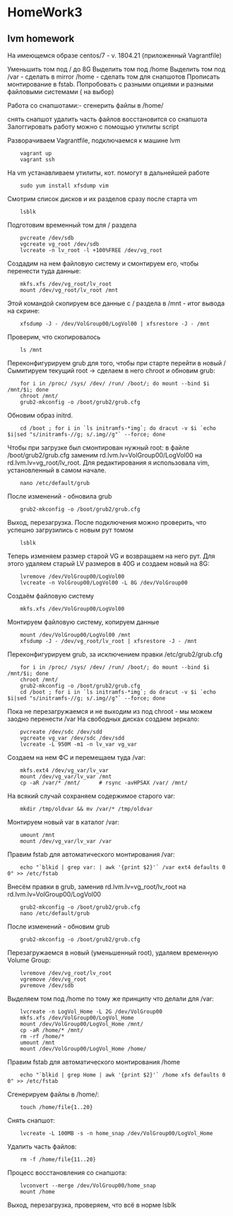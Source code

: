 # HomeWork3
## lvm homework

На имеющемся образе centos/7 - v. 1804.21 (приложенный Vagrantfile)

   Уменьшить том под / до 8G
   Выделить том под /home
   Выделить том под /var - сделать в mirror
   /home - сделать том для снапшотов
   Прописать монтирование в fstab. Попробовать с разными опциями и разными файловыми системами ( на выбор)

Работа со снапшотами:- сгенерить файлы в /home/

   снять снапшот
   удалить часть файлов
   восстановится со снапшота Залоггировать работу можно с помощью утилиты script


Разворачиваем Vagrantfile, подключаемся к машине lvm

        vagrant up
        vagrant ssh

На vm устанавливаем утилиты, кот. помогут в дальнейшей работе

        sudo yum install xfsdump vim

Смотрим список дисков и их разделов сразу после старта vm

        lsblk

Подготовим временный том для / раздела

        pvcreate /dev/sdb
        vgcreate vg_root /dev/sdb
        lvcreate -n lv_root -l +100%FREE /dev/vg_root

Создадим на нем файловую систему и смонтируем его, чтобы перенести туда данные:

        mkfs.xfs /dev/vg_root/lv_root
        mount /dev/vg_root/lv_root /mnt

Этой командой скопируем все данные с / раздела в /mnt - итог вывода на скрине:

        xfsdump -J - /dev/VolGroup00/LogVol00 | xfsrestore -J - /mnt

Проверим, что скопировалось

        ls /mnt

Переконфигурируем grub для того, чтобы при старте перейти в новый / Сымитируем текущий root -> сделаем в него chroot и обновим grub:

        for i in /proc/ /sys/ /dev/ /run/ /boot/; do mount --bind $i /mnt/$i; done
        chroot /mnt/
        grub2-mkconfig -o /boot/grub2/grub.cfg

Обновим образ initrd.

        cd /boot ; for i in `ls initramfs-*img`; do dracut -v $i `echo $i|sed "s/initramfs-//g; s/.img//g"` --force; done

Чтобы при загрузке был смонтирован нужный root: в файле /boot/grub2/grub.cfg заменим rd.lvm.lv=VolGroup00/LogVol00 на rd.lvm.lv=vg_root/lv_root. Для редактирования я использовала vim, установленный в самом начале.

        nano /etc/default/grub

После изменений - обновила grub

        grub2-mkconfig -o /boot/grub2/grub.cfg

Выход, перезагрузка. После подключения можно проверить, что успешно загрузились с новым рут томом

        lsblk

Теперь изменяем размер старой VG и возвращаем на него рут. Для этого удаляем старый LV размеров в 40G и создаем новый на 8G:

        lvremove /dev/VolGroup00/LogVol00
        lvcreate -n VolGroup00/LogVol00 -L 8G /dev/VolGroup00

Создаём файловую систему

        mkfs.xfs /dev/VolGroup00/LogVol00

Монтируем файловую систему, копируем данные

        mount /dev/VolGroup00/LogVol00 /mnt
        xfsdump -J - /dev/vg_root/lv_root | xfsrestore -J - /mnt

Переконфигурируем grub, за исключением правки /etc/grub2/grub.cfg

        for i in /proc/ /sys/ /dev/ /run/ /boot/; do mount --bind $i /mnt/$i; done
        chroot /mnt/
        grub2-mkconfig -o /boot/grub2/grub.cfg
        cd /boot ; for i in `ls initramfs-*img`; do dracut -v $i `echo $i|sed "s/initramfs-//g; s/.img//g"` --force; done

Пока не перезагружаемся и не выходим из под chroot - мы можем заодно перенести /var На свободных дисках создаем зеркало:

        pvcreate /dev/sdc /dev/sdd
        vgcreate vg_var /dev/sdc /dev/sdd
        lvcreate -L 950M -m1 -n lv_var vg_var

Создаем на нем ФС и перемещаем туда /var:

        mkfs.ext4 /dev/vg_var/lv_var
        mount /dev/vg_var/lv_var /mnt
        cp -aR /var/* /mnt/      # rsync -avHPSAX /var/ /mnt/

На всякий случай сохраняем содержимое старого var:

        mkdir /tmp/oldvar && mv /var/* /tmp/oldvar

Монтируем новый var в каталог /var:

        umount /mnt
        mount /dev/vg_var/lv_var /var

Правим fstab для автоматического монтирования /var:

        echo "`blkid | grep var: | awk '{print $2}'` /var ext4 defaults 0 0" >> /etc/fstab

Внесём правки в grub, заменив rd.lvm.lv=vg_root/lv_root на rd.lvm.lv=VolGroup00/LogVol00

        grub2-mkconfig -o /boot/grub2/grub.cfg
        nano /etc/default/grub

После изменений - обновим grub

        grub2-mkconfig -o /boot/grub2/grub.cfg

Перезагружаемся в новый (уменьшенный root), удаляем временную Volume Group:

        lvremove /dev/vg_root/lv_root
        vgremove /dev/vg_root
        pvremove /dev/sdb

Выделяем том под /home по тому же принципу что делали для /var:

        lvcreate -n LogVol_Home -L 2G /dev/VolGroup00 
        mkfs.xfs /dev/VolGroup00/LogVol_Home
        mount /dev/VolGroup00/LogVol_Home /mnt/
        cp -aR /home/* /mnt/
        rm -rf /home/*
        umount /mnt
        mount /dev/VolGroup00/LogVol_Home /home/

Правим fstab для автоматического монтирования /home

        echo "`blkid | grep Home | awk '{print $2}'` /home xfs defaults 0 0" >> /etc/fstab

Сгенерируем файлы в /home/:

        touch /home/file{1..20}

Снять снапшот:

        lvcreate -L 100MB -s -n home_snap /dev/VolGroup00/LogVol_Home

Удалить часть файлов:

        rm -f /home/file{11..20}

Процесс восстановления со снапшота:

        lvconvert --merge /dev/VolGroup00/home_snap
        mount /home

Выход, перезагрузка, проверяем, что всё в норме lsblk
        
